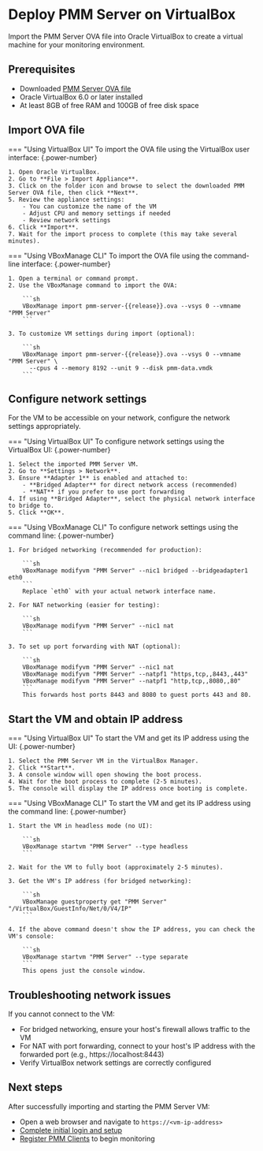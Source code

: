 # Deploy PMM Server on VirtualBox

Import the PMM Server OVA file into Oracle VirtualBox to create a virtual machine for your monitoring environment.

## Prerequisites

- Downloaded [PMM Server OVA file](download_ova.md)
- Oracle VirtualBox 6.0 or later installed
- At least 8GB of free RAM and 100GB of free disk space

## Import OVA file

=== "Using VirtualBox UI"
    To import the OVA file using the VirtualBox user interface:
    {.power-number}

    1. Open Oracle VirtualBox.
    2. Go to **File > Import Appliance**.
    3. Click on the folder icon and browse to select the downloaded PMM Server OVA file, then click **Next**.
    5. Review the appliance settings:
        - You can customize the name of the VM
        - Adjust CPU and memory settings if needed
        - Review network settings
    6. Click **Import**.
    7. Wait for the import process to complete (this may take several minutes).

=== "Using VBoxManage CLI"
    To import the OVA file using the command-line interface:
    {.power-number}

    1. Open a terminal or command prompt.
    2. Use the VBoxManage command to import the OVA:

        ```sh
        VBoxManage import pmm-server-{{release}}.ova --vsys 0 --vmname "PMM Server"
        ```

    3. To customize VM settings during import (optional):

        ```sh
        VBoxManage import pmm-server-{{release}}.ova --vsys 0 --vmname "PMM Server" \
          --cpus 4 --memory 8192 --unit 9 --disk pmm-data.vmdk
        ```

## Configure network settings

For the VM to be accessible on your network, configure the network settings appropriately.

=== "Using VirtualBox UI"
    To configure network settings using the VirtualBox UI:
    {.power-number}

    1. Select the imported PMM Server VM.
    2. Go to **Settings > Network**.
    3. Ensure **Adapter 1** is enabled and attached to:
        - **Bridged Adapter** for direct network access (recommended)
        - **NAT** if you prefer to use port forwarding
    4. If using **Bridged Adapter**, select the physical network interface to bridge to.
    5. Click **OK**.

=== "Using VBoxManage CLI"
    To configure network settings using the command line:
    {.power-number}

    1. For bridged networking (recommended for production):

        ```sh
        VBoxManage modifyvm "PMM Server" --nic1 bridged --bridgeadapter1 eth0
        ```
        Replace `eth0` with your actual network interface name.

    2. For NAT networking (easier for testing):

        ```sh
        VBoxManage modifyvm "PMM Server" --nic1 nat
        ```

    3. To set up port forwarding with NAT (optional):

        ```sh
        VBoxManage modifyvm "PMM Server" --nic1 nat
        VBoxManage modifyvm "PMM Server" --natpf1 "https,tcp,,8443,,443"
        VBoxManage modifyvm "PMM Server" --natpf1 "http,tcp,,8080,,80"
        ```
        This forwards host ports 8443 and 8080 to guest ports 443 and 80.

## Start the VM and obtain IP address

=== "Using VirtualBox UI"
    To start the VM and get its IP address using the UI:
    {.power-number}

    1. Select the PMM Server VM in the VirtualBox Manager.
    2. Click **Start**.
    3. A console window will open showing the boot process.
    4. Wait for the boot process to complete (2-5 minutes).
    5. The console will display the IP address once booting is complete.

=== "Using VBoxManage CLI"
    To start the VM and get its IP address using the command line:
    {.power-number}

    1. Start the VM in headless mode (no UI):

        ```sh
        VBoxManage startvm "PMM Server" --type headless
        ```

    2. Wait for the VM to fully boot (approximately 2-5 minutes).

    3. Get the VM's IP address (for bridged networking):

        ```sh
        VBoxManage guestproperty get "PMM Server" "/VirtualBox/GuestInfo/Net/0/V4/IP"
        ```

    4. If the above command doesn't show the IP address, you can check the VM's console:

        ```sh
        VBoxManage startvm "PMM Server" --type separate
        ```
        This opens just the console window.


## Troubleshooting network issues
If you cannot connect to the VM:
    
- For bridged networking, ensure your host's firewall allows traffic to the VM
- For NAT with port forwarding, connect to your host's IP address with the forwarded port (e.g., https://localhost:8443)
- Verify VirtualBox network settings are correctly configured

## Next steps

After successfully importing and starting the PMM Server VM:

- Open a web browser and navigate to `https://<vm-ip-address>`
- [Complete initial login and setup](login_UI.md)
- [Register PMM Clients](../../../register-client-node/index.md) to begin monitoring